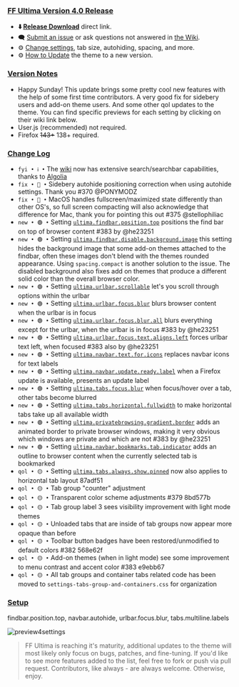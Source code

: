 ### <ins> FF Ultima Version 4.0 Release
- **⬇️ [Release Download](https://github.com/soulhotel/FF-ULTIMA/releases/download/4.0/ffultima4.0.zip)** direct link.<!--- **⬇️ [Source Download](https://github.com/soulhotel/FF-ULTIMA/archive/refs/heads/main.zip)** direct link.-->
- 🗨️ [Submit an issue](https://github.com/soulhotel/FF-ULTIMA/issues/new/choose) or ask questions not answered in [the Wiki](https://ff-ultima.github.io/docs/getting-started).
- ⚙️ [Change settings](https://ff-ultima.github.io/docs/category/settings), tab size, autohiding, spacing, and more.
- ⚙️ [How to Update](https://ff-ultima.github.io/docs/how-to/how-to-update) the theme to a new version.
  
### <ins> Version Notes
- Happy Sunday! This update brings some pretty cool new features with the help of some first time contributors. A very good fix for sidebery users and add-on theme users. And some other qol updates to the theme. You can find specific previews for each setting by clicking on their wiki link below.
- User.js (recommended) not required.
- Firefox ~~143+~~ 138+ required.
<!--
- User.js required. 
- User.js not required.
- User.js (recommended) not required. 
-->

### <ins> Change Log
- `fyi • ℹ️ •` The [wiki](https://ff-ultima.github.io/) now has extensive search/searchbar capabilities, thanks to [Algolia](https://docsearch.algolia.com/)
- `fix • 🔴 •` Sidebery autohide positioning correction when using autohide settings. Thank you #370 @PONYMODZ
- `fix • 🔴 •` MacOS handles fullscreen/maximized state differently than other OS's, so full screen compacting will also acknowledge that difference for Mac, thank you for pointing this out #375 @stellophiliac
- `new • 🟢 •` Setting [`ultima.findbar.position.top`](https://ff-ultima.github.io/docs/settings/all/content-area-settings#ultimafindbarpositiontop) positions the find bar on top of browser content #383 by @he23251
- `new • 🟢 •` Setting [`ultima.findbar.disable.background.image`](https://ff-ultima.github.io/docs/settings/all/content-area-settings#ultimafindbardisablebackgroundimage) this setting hides the background image that some add-on themes attached to the findbar, often these images don't blend with the themes rounded appearance. Using `spacing.compact` is another solution to the issue. The disabled background also fixes add on themes that produce a different solid color than the overall browser color.
- `new • 🟢 •` Setting [`ultima.urlbar.scrollable`](https://ff-ultima.github.io/docs/settings/all/urlbar-settings#ultimatabshorizontalfullwidth) let's you scroll through options within the urlbar
- `new • 🟢 •` Setting [`ultima.urlbar.focus.blur`](https://ff-ultima.github.io/docs/settings/all/urlbar-settings#ultimaurlbarfocusblur) blurs browser content when the urlbar is in focus
- `new • 🟢 •` Setting [`ultima.urlbar.focus.blur.all`](https://ff-ultima.github.io/docs/settings/all/urlbar-settings#ultimaurlbarfocusblurall) blurs everything except for the urlbar, when the urlbar is in focus #383 by @he23251
- `new • 🟢 •` Setting [`ultima.urlbar.focus.text.aligns.left`](https://ff-ultima.github.io/docs/settings/all/urlbar-settings#ultimaurlbarfocustextalignsleft) forces urlbar text left, when focused #383 also by @he23251
- `new • 🟢 •` Setting [`ultima.navbar.text.for.icons`](https://ff-ultima.github.io/docs/settings/all/topbar-settings#ultimanavbartextforicons) replaces navbar icons for text labels
- `new • 🟢 •` Setting [`ultima.navbar.update.ready.label`](https://ff-ultima.github.io/docs/settings/all/topbar-settings#ultimanavbarupdatereadylabel) when a Firefox update is available, presents an update label
- `new • 🟢 •` Setting [`ultima.tabs.focus.blur`](https://ff-ultima.github.io/docs/settings/all/tab-settings#tabfocusblur) when focus/hover over a tab, other tabs become blurred
- `new • 🟢 •` Setting [`ultima.tabs.horizontal.fullwidth`](https://ff-ultima.github.io/docs/settings/all/tab-settings#ultimatabshorizontalfullwidth) to make horizontal tabs take up all available width
- `new • 🟢 •` Setting [`ultima.privatebrowsing.gradient.border`](https://ff-ultima.github.io/docs/settings/all/other-settings#ultimaprivatebrowsinggradientborder) adds an animated border to private browser windows, making it very obvious which windows are private and which are not #383 by @he23251
- `new • 🟢 •` Setting [`ultima.navbar.bookmarks.tab.indicator`](https://ff-ultima.github.io/docs/settings/all/content-area-settings#ultimanavbarbookmarkstabindicator) adds an outline to browser content when the currently selected tab is bookmarked
- `qol • 🟡 •` Setting [`ultima.tabs.always.show.pinned`](https://ff-ultima.github.io/docs/settings/all/tab-settings#ultimatabsalwaysshowpinned) now also applies to horizontal tab layout 87adf51
- `qol • 🟡 •` Tab group "counter" adjustment
- `qol • 🟡 •` Transparent color scheme adjustments #379 8bd577b
- `qol • 🟡 •` Tab group label 3 sees visibility improvement with light mode themes
- `qol • 🟡 •` Unloaded tabs that are inside of tab groups now appear more opaque than before
- `qol • 🟡 •` Toolbar button badges have been restored/unmodified to default colors #382 568e62f
- `qol • 🟡 •` Add-on themes (when in light mode) see some improvement to menu contrast and accent color #383 e9ebb67
- `qol • 🟡 •` All tab groups and container tabs related code has been moved to `settings-tabs-group-and-containers.css` for organization
<!--
- `fyi • ℹ️ •` 
- `fix • 🔴 •` 
- `new • 🟢 •` 
- `qol • 🟡 •` 
- `wip • ℹ️ •` 
-->

### <ins> Setup

findbar.position.top, navbar.autohide, urlbar.focus.blur, tabs.multiline.labels

![preview4settings](https://github.com/user-attachments/assets/d0089078-f543-44df-81a0-80bd45853ca8)
<!-- ![findbarontop](https://github.com/user-attachments/assets/afdf6bbe-996a-4b32-be76-27858bdc09e6) -->


> FF Ultima is reaching it's maturity, additional updates to the theme will most likely only focus on bugs, patches, and fine-tuning. If you'd like to see more features added to the list, feel free to fork or push via pull request. Contributors, like always - are always welcome. Otherwise, enjoy.
